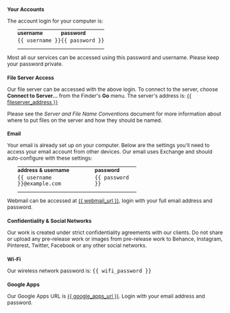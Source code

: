 <!doctype html>
<html lang="en">
<head>
    <meta charset="UTF-8">
    <title>Welcome</title>
    <style>
    /* normalize.css */
    html{font-family:sans-serif;-ms-text-size-adjust:100%;-webkit-text-size-adjust:100%}body{margin:0}article,aside,details,figcaption,figure,footer,header,hgroup,main,nav,section,summary{display:block}audio,canvas,progress,video{display:inline-block;vertical-align:baseline}audio:not([controls]){display:none;height:0}[hidden],template{display:none}a{background:transparent}a:active,a:hover{outline:0}abbr[title]{border-bottom:1px dotted}b,strong{font-weight:bold}dfn{font-style:italic}h1{font-size:2em;margin:0.67em 0}mark{background:#ff0;color:#000}small{font-size:80%}sub,sup{font-size:75%;line-height:0;position:relative;vertical-align:baseline}sup{top:-0.5em}sub{bottom:-0.25em}img{border:0}svg:not(:root){overflow:hidden}figure{margin:1em 40px}hr{-moz-box-sizing:content-box;box-sizing:content-box;height:0}pre{overflow:auto}code,kbd,pre,samp{font-family:monospace,monospace;font-size:1em}button,input,optgroup,select,textarea{color:inherit;font:inherit;margin:0}button{overflow:visible}button,select{text-transform:none}button,html input[type="button"],input[type="reset"],input[type="submit"]{-webkit-appearance:button;cursor:pointer}button[disabled],html input[disabled]{cursor:default}button::-moz-focus-inner,input::-moz-focus-inner{border:0;padding:0}input{line-height:normal}input[type="checkbox"],input[type="radio"]{box-sizing:border-box;padding:0}input[type="number"]::-webkit-inner-spin-button,input[type="number"]::-webkit-outer-spin-button{height:auto}input[type="search"]{-webkit-appearance:textfield;-moz-box-sizing:content-box;-webkit-box-sizing:content-box;box-sizing:content-box}input[type="search"]::-webkit-search-cancel-button,input[type="search"]::-webkit-search-decoration{-webkit-appearance:none}fieldset{border:1px solid #c0c0c0;margin:0 2px;padding:0.35em 0.625em 0.75em}legend{border:0;padding:0}textarea{overflow:auto}optgroup{font-weight:bold}table{border-collapse:collapse;border-spacing:0}td,th{padding:0}
    * { font-size: 9pt;}
    body { width: 6in; margin: 0.75in auto;}
    table { margin-left: 2em; width: 55%;}
    tr { vertical-align: top; }
    th { text-align: left;}
    td { text-align: left;padding: 0.25em 0;}
    td:last-child { padding-bottom: 1em;}   /* hack for table spacing in text-edit */
    </style>
</head>
<body>


### Your Accounts

The account login for your computer is:

<table>
    <tr>
        <th align="left">username</th>
        <th align="left">password</th>
    </tr>
    <tr>
        <td align="left"><code>{{ username }}</code></td>
        <td align="left"><code>{{ password }}</code></td>
    </tr>
</table>

Most all our services can be accessed using this password and username. Please keep your password private.


### File Server Access
Our file server can be accessed with the above login. To connect to the server, choose **Connect to Server...** from the Finder's **Go** menu. The server's address is: <a href="{{ fileserver_address }}">{{ fileserver_address }}</a>

Please see the *Server and File Name Conventions* document for more information about where to put files on the server and how they should be named.


### Email
Your email is already set up on your computer. Below are the settings you'll need to access your email account from other devices. Our email uses Exchange and should auto-configure with these settings:


<table>
    <tr>
        <th align="left">address &amp; username</th>
        <th align="left">password</th>
    </tr>
    <tr>
        <td align="left"><code>{{ username }}@example.com</code></td>
        <td align="left"><code>{{ password }}</code></td>
    </tr>
</table>

Webmail can be accessed at <a href="{{ webmail_url }}">{{ webmail_url }}</a>, login with your full email address and password.


### Confidentiality & Social Networks

Our work is created under strict confidentiality agreements with our clients. Do not share or upload any pre-release work or images from pre-release work to Behance, Instagram, Pinterest, Twitter, Facebook or any other social networks.


### Wi-Fi
Our wireless network password is:  `{{ wifi_password }}`


### Google Apps
Our Google Apps URL is <a href="{{ google_apps_url }}">{{ google_apps_url }}</a>. Login with your email address and password.

</body>
</html>